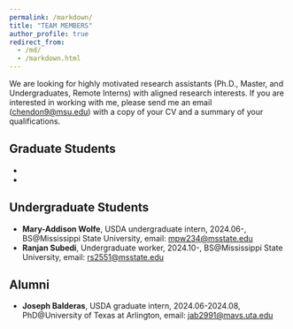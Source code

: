 ```yaml
---
permalink: /markdown/
title: "TEAM MEMBERS"
author_profile: true
redirect_from: 
  - /md/
  - /markdown.html
---
```


We are looking for highly motivated research assistants (Ph.D., Master, and Undergraduates, Remote Interns) with aligned research interests. If you are interested in working with me, please send me an email (chendon9@msu.edu) with a copy of your CV and a summary of your qualifications.


## Graduate Students
- [comment]: <**Cheng OuYang**, PhD student, 2025.01-, MS@University of Florida>
- [comment]: <**Moeen Ul Islam**, PhD student, 2025.01-, BS@American International University Bangladesh>

## Undergraduate Students
- **Mary-Addison Wolfe**, USDA undergraduate intern, 2024.06-, BS@Mississippi State University, email: mpw234@msstate.edu
- **Ranjan Subedi**, Undergraduate worker, 2024.10-, BS@Mississippi State University, email: rs2551@msstate.edu


## Alumni
- **Joseph Balderas**, USDA graduate intern, 2024.06-2024.08, PhD@University of Texas at Arlington, email: jab2991@mavs.uta.edu
